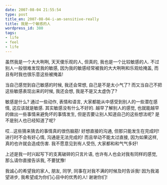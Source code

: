 ```yaml
---
date: 2007-08-04 21:55:54
type: post
title_en: 2007-08-04-i-am-sensitive-really
title: 我是一个敏感的人
wordpress_id: 380
tags:
- life
- feel
- life
---
```


虽然我是一个大大咧咧, 天天傻乐观的人, 但真的, 我也是一个比较敏感的人. 不过别人一般很难发现我的敏感, 因为我的敏感经常被我的大大咧咧和乐观给掩盖, 而且有时我也很乐意这些被掩盖!

当自己感觉到自己敏感的时候, 我还会常想, 自己是不是太小气了? 而又当自己不把这些敏感表现出来的时候, 我还会想, 我是不是又太虚伪了?

敏感是什么? 通过一些动作, 表情和语言, 大家都能从中感受到别人的一些潜在感情, 这应该就是敏感. 其实敏感没有什么不好的. 越早了解别人的感觉, 也就能越早的做出一些事情来避免坏的事情发生, 但是否要让别人知道自己的这些想法呢? 是不是别人也已经知道了呢?

哎...这些猜来猜去的事情真的很伤脑筋! 好想直接的沟通, 但那只能发生在完成时! 进行时不会有好心情, 沟通是无法完成的! 而且举动不能太过直接, 因为如果这样, 真的也许就会造成伤害. 我不愿意见到有人受伤, 大家都和和气气多好!

上述是我一时兴起写下的支离破碎的只言片语, 也许有人也会对我有同样的感觉, 那么请你直接告诉我, 不要犹豫!

我诚心的希望我的家人, 朋友, 同学, 同事在对我不满的时候及时告诉我! 因为我渴望进步, 我希望成为你们心目中的优秀的人! 谢谢你们!
